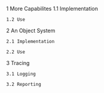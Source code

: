 1 More Capabilites
    1.1 Implementation
    
    1.2 Use

2 An Object System

    2.1 Implementation

    2.2 Use

3 Tracing

    3.1 Logging

    3.2 Reporting
